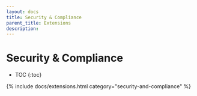 ```yaml
---
layout: docs
title: Security & Compliance
parent_title: Extensions
description:
---
```


# Security & Compliance

* TOC
{:toc}

{% include docs/extensions.html category="security-and-compliance" %}

